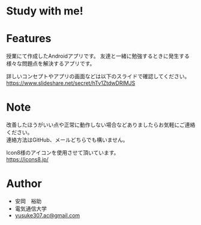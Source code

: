 # Study with me!

# Features
授業にて作成したAndroidアプリです。
友達と一緒に勉強するときに発生する様々な問題点を解決するアプリです。

詳しいコンセプトやアプリの画面などは以下のスライドで確認してください。
https://www.slideshare.net/secret/hTv1ZtdwDRlMJS

# Note
改善したほうがいい点や正常に動作しない場合などありましたらお気軽にご連絡ください。<br>
連絡方法はGitHub、メールどちらでも構いません。<br>

Icon8様のアイコンを使用させて頂いています。<br>
https://icons8.jp/<br>

# Author
* 安岡　裕助
* 電気通信大学
* yusuke307.ac@gmail.com
